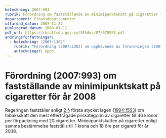 ```yaml
---
beteckning: 2007:993
rubrik: Förordning om fastställande av minimipunktskatt på cigaretter för år 2008
departement: Finansdepartementet
utfardad_datum: 2007-11-22
publicerad_datum: 2008-01-11
pdf_url: https://rkrattsdb.gov.se/SFSdoc/07/070993.pdf
andringsforfattningar:
  - beteckning: "2007:1382"
    rubrik: "Förordning (2007:1382) om upphävande av förordningen (2007:993) om fastställande av minimipunktskatt på cigaretter för år 2008"
    anteckningar: upph.
---
```


# Förordning (2007:993) om fastställande av minimipunktskatt på cigaretter för år 2008

Regeringen fastställer enligt [2 §](#2) första stycket lagen ([1994:1563](https://selex.se/eli/sfs/1994/1563)) om tobaksskatt den mest efterfrågade priskategorin av cigaretter till 46 kronor per förpackning med 20 cigaretter. Minimipunktskatten på cigaretter enligt samma bestämmelse fastställs till 1 krona och 18 öre per cigarett för år 2008.